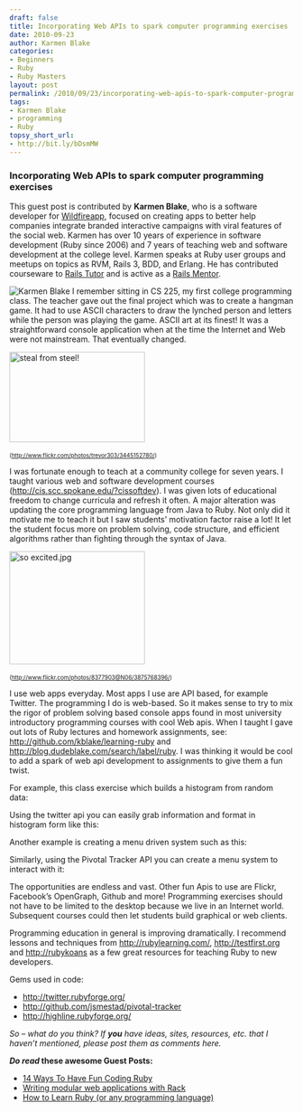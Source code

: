 ```yaml
---
draft: false
title: Incorporating Web APIs to spark computer programming exercises
date: 2010-09-23
author: Karmen Blake
categories:
- Beginners
- Ruby
- Ruby Masters
layout: post
permalink: /2010/09/23/incorporating-web-apis-to-spark-computer-programming-exercises/
tags:
- Karmen Blake
- programming
- Ruby
topsy_short_url:
- http://bit.ly/bDsmMW
---
```


<div>
  <h3>
    Incorporating Web APIs to spark computer programming exercises
  </h3>
  
  <p class="update">
    This guest post is contributed by <b>Karmen Blake</b>, who is a software developer for <a href="http://wildfireapp.com/">Wildfireapp</a>, focused on creating apps to better help companies integrate branded interactive campaigns with viral features of the social web. Karmen has over 10 years of experience in software development (Ruby since 2006) and 7 years of teaching web and software development at the college level. Karmen speaks at Ruby user groups and meetups on topics as RVM, Rails 3, BDD, and Erlang. He has contributed courseware to <a href="http://railstutor.org/">Rails Tutor</a> and is active as a <a href="http://www.railsmentors.org/users/17">Rails Mentor</a>.
  </p>
  
  <p class="block">
    <img class="alignright" src="http://rubylearning.com/images/karmen.jpg" title="Karmen Blake" alt="Karmen Blake" /> I remember sitting in CS 225, my first college programming class. The teacher gave out the final project which was to create a hangman game. It had to use ASCII characters to draw the lynched person and letters while the person was playing the game. ASCII art at its finest! It was a straightforward console application when at the time the Internet and Web were not mainstream. That eventually changed.
  </p>
  
  <p>
    <a href="http://www.flickr.com/photos/trevor303/3445152780/" title="steal from steel! by tdub303, on Flickr"><img alt="steal from steel!" height="160" src="http://farm4.static.flickr.com/3363/3445152780_53d04eeb6d_m.jpg" width="240" /></a><br /> <br /> <span style="font-size: x-small;">(<a href="http://www.flickr.com/photos/trevor303/3445152780/">http://www.flickr.com/photos/trevor303/3445152780/</a>)</span>
  </p>
  
  <p>
    I was fortunate enough to teach at a community college for seven years. I taught various web and software development courses (<a href="http://cis.scc.spokane.edu/?cissoftdev">http://cis.scc.spokane.edu/?cissoftdev</a>). I was given lots of educational freedom to change curricula and refresh it often. A major alteration was updating the core programming language from Java to Ruby. Not only did it motivate me to teach it but I saw students&#8217; motivation factor raise a lot! It let the student focus more on problem solving, code structure, and efficient algorithms rather than fighting through the syntax of Java.
  </p>
  
  <p>
    <a href="http://www.flickr.com/photos/8377903@N06/3875768396/" title="so excited.jpg by jeff.hillman, on Flickr"><img alt="so excited.jpg" height="200" src="http://farm3.static.flickr.com/2569/3875768396_3e27099c80_m.jpg" width="240" /></a><br /> <br /> <span style="font-size: x-small;">(<a href="http://www.flickr.com/photos/8377903@N06/3875768396/">http://www.flickr.com/photos/8377903@N06/3875768396/</a>)</span>
  </p>
  
  <p>
    I use web apps everyday. Most apps I use are API based, for example Twitter. The programming I do is web-based. So it makes sense to try to mix the rigor of problem solving based console apps found in most university introductory programming courses with cool Web apis. When I taught I gave out lots of Ruby lectures and homework assignments, see: <a href="http://github.com/kblake/learning-ruby">http://github.com/kblake/learning-ruby</a> and <a href="http://blog.dudeblake.com/search/label/ruby">http://blog.dudeblake.com/search/label/ruby</a>. I was thinking it would be cool to add a spark of web api development to assignments to give them a fun twist.
  </p>
  
  <p>
    For example, this class exercise which builds a histogram from random data:
  </p>
  
  <p>
  </p>
  
  <p>
    Using the twitter api you can easily grab information and format in histogram form like this:
  </p>
  
  <p>
  </p>
  
  <p>
    Another example is creating a menu driven system such as this:
  </p>
  
  <p>
  </p>
  
  <p>
    Similarly, using the Pivotal Tracker API you can create a menu system to interact with it:
  </p>
  
  <p>
  </p>
  
  <p>
    The opportunities are endless and vast. Other fun Apis to use are Flickr, Facebook&#8217;s OpenGraph, Github and more! Programming exercises should not have to be limited to the desktop because we live in an Internet world. Subsequent courses could then let students build graphical or web clients.
  </p>
  
  <p>
    Programming education in general is improving dramatically. I recommend lessons and techniques from <a href="http://rubylearning.com/">http://rubylearning.com/</a>, <a href="http://testfirst.org/">http://testfirst.org</a> and <a href="http://rubykoans.com/">http://rubykoans</a> as a few great resources for teaching Ruby to new developers.
  </p>
  
  <p>
    Gems used in code:
  </p>
  
  <ul>
    <li>
      <a href="http://twitter.rubyforge.org/">http://twitter.rubyforge.org/</a>
    </li>
    <li>
      <a href="http://github.com/jsmestad/pivotal-tracker">http://github.com/jsmestad/pivotal-tracker</a>
    </li>
    <li>
      <a href="http://highline.rubyforge.org/">http://highline.rubyforge.org/</a>
    </li>
  </ul>
  
  <p>
    <em>So – what do you think? If <b>you</b> have ideas, sites, resources, etc. that I haven&#8217;t mentioned, please post them as comments here.</em>
  </p>
  
  <p>
    <b><em>Do read</em> these awesome Guest Posts:</b>
  </p>
  
  <ul>
    <li>
      <a href="http://rubylearning.com/blog/2010/09/22/14-ways-to-have-fun-coding-ruby/">14 Ways To Have Fun Coding Ruby</a>
    </li>
    <li>
      <a href="http://rubylearning.com/blog/2010/09/21/writing-modular-web-applications-with-rack/">Writing modular web applications with Rack</a>
    </li>
    <li>
      <a href="http://rubylearning.com/blog/2010/09/20/how-to-learn-ruby-or-any-programming-language/">How to Learn Ruby (or any programming language)</a>
    </li>
  </ul>
</div>

